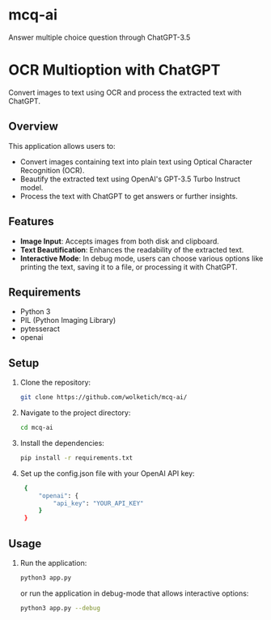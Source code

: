 # mcq-ai
Answer multiple choice question through ChatGPT-3.5

# OCR Multioption with ChatGPT

Convert images to text using OCR and process the extracted text with ChatGPT.

## Overview

This application allows users to:
- Convert images containing text into plain text using Optical Character Recognition (OCR).
- Beautify the extracted text using OpenAI's GPT-3.5 Turbo Instruct model.
- Process the text with ChatGPT to get answers or further insights.

## Features

- **Image Input**: Accepts images from both disk and clipboard.
- **Text Beautification**: Enhances the readability of the extracted text.
- **Interactive Mode**: In debug mode, users can choose various options like printing the text, saving it to a file, or processing it with ChatGPT.

## Requirements

- Python 3
- PIL (Python Imaging Library)
- pytesseract
- openai

## Setup

1. Clone the repository:
   ```bash
   git clone https://github.com/wolketich/mcq-ai/
   ```

2. Navigate to the project directory:
   ```bash
   cd mcq-ai
   ```

3. Install the dependencies:
   ```bash
   pip install -r requirements.txt
   ```

4. Set up the config.json file with your OpenAI API key:
   ```bash
    {
        "openai": {
            "api_key": "YOUR_API_KEY"
        }
    }
   ```

## Usage

1. Run the application:
   ```bash
   python3 app.py
   ```

   or run the application in debug-mode that allows interactive options:
   ```bash
   python3 app.py --debug
   ```


